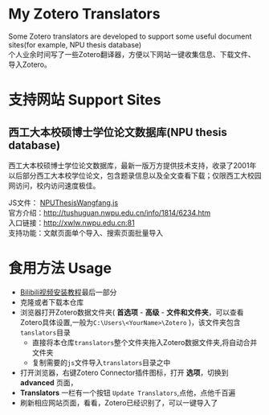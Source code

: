 # My Zotero Translators

Some Zotero translators are developed to support some useful document sites(for example, NPU thesis database)  
个人业余时间写了一些Zotero翻译器，方便以下网站一键收集信息、下载文件、导入Zotero。  

# 支持网站 Support Sites

## 西工大本校硕博士学位论文数据库(NPU thesis database)

西工大本校硕博士学位论文数据库，最新一版万方提供技术支持，收录了2001年以后部分西工大本校学位论文，包含题录信息以及全文查看下载；仅限西工大校园网访问，校内访问速度极佳。

JS文件： [NPUThesisWangfang.js](translators/NPUThesisWangfang.js)  
官方介绍：http://tushuguan.nwpu.edu.cn/info/1814/6234.htm  
入口链接：http://xwlw.nwpu.edu.cn:81  
支持功能：文献页面单个导入、搜索页面批量导入

# 食用方法 Usage
- [Bilibili视频安装教程](https://www.bilibili.com/video/BV1MP4y1F7ve)最后一部分
- 克隆或者下载本仓库
- 浏览器打开Zotero数据文件夹( **首选项** - **高级** - **文件和文件夹**，可以查看Zotero具体设置,一般为`C:\Users\<YourName>\Zotero` )，该文件夹包含`tanslators`目录
  - 直接将本仓库`translators`整个文件夹拖入Zotero数据文件夹,将自动合并文件夹
  - 复制需要的`js`文件导入`translators`目录之中
- 打开浏览器，右键Zotero Connector插件图标，打开 **选项**，切换到 **advanced** 页面，
- **Translators** 一栏有一个按钮 `Update Translators`,点他，点他千百遍
- 刷新相应网站页面，看看，Zotero已经识别了，可以一键导入了
